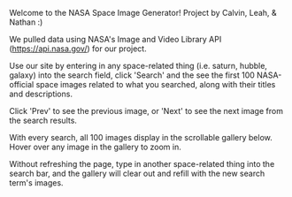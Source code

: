 Welcome to the NASA Space Image Generator! Project by Calvin, Leah, & Nathan :)

We pulled data using NASA's Image and Video Library API (https://api.nasa.gov/) for our project.

Use our site by entering in any space-related thing (i.e. saturn, hubble, galaxy) into the search field, click 'Search' and the see the first 100 NASA-official space images related to what you searched, along with their titles and descriptions.

Click 'Prev' to see the previous image, or 'Next' to see the next image from the search results.

With every search, all 100 images display in the scrollable gallery below. Hover over any image in the gallery to zoom in.

Without refreshing the page, type in another space-related thing into the search bar, and the gallery will clear out and refill with the new search term's images.
